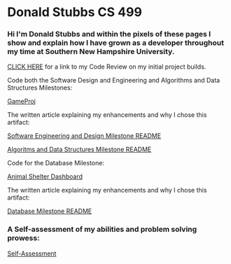 # Donald Stubbs CS 499
### Hi I'm Donald Stubbs and within the pixels of these pages I show and explain how I have grown as a developer throughout my time at Southern New Hampshire University.

[CLICK HERE](https://youtu.be/vXk73Aren4k) for a link to my Code Review on my initial project builds.

Code both the Software Design and Engineering and Algorithms and Data Structures Milestones: 

[GameProj](https://github.com/DonaldStubbs/DonaldStubbs.github.io/tree/main/GameProj)

The written article explaining my enhancements and why I chose this artifact:

[Software Engineering and Design Milestone README](https://github.com/DonaldStubbs/DonaldStubbs.github.io/blob/main/GameProj/Software%20Engineering%20and%20Design%20Milestone%20README.md) 

[Algoritms and Data Structures Milestone README](https://github.com/DonaldStubbs/DonaldStubbs.github.io/blob/main/GameProj/Algorithms%20and%20Data%20Structures%20Milestone%20README.md)

Code for the Database Milestone:

[Animal Shelter Dashboard](https://github.com/DonaldStubbs/DonaldStubbs.github.io/tree/main/Animal%20Shelter%20Dashboard)

The written article explaining my enhancements and why I chose this artifact:

[Database Milestone README](https://github.com/DonaldStubbs/DonaldStubbs.github.io/blob/main/Animal%20Shelter%20Dashboard/Database%20Milestone%20README.md)

### A Self-assessment of my abilities and problem solving prowess:

[Self-Assessment](https://github.com/DonaldStubbs/DonaldStubbs.github.io/blob/main/Self-Assessment.md)
